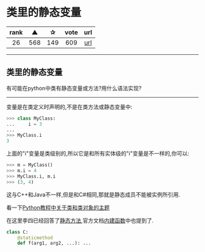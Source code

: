 # 类里的静态变量

| rank | ▲ | ✰ | vote | url |
|:-:|:-:|:-:|:-:|:-:|
|  26  |  568 | 149 | 609 | [url](http://stackoverflow.com/questions/6470428/catch-multiple-exceptions-in-one-line-except-block) |

***

## 类里的静态变量

有可能在python中类有静态变量或方法?用什么语法实现?

***

变量是在类定义时声明的,不是在类方法或静态变量中:

```python
>>> class MyClass:
...     i = 3
...
>>> MyClass.i
3
```

上面的"i"变量是类级别的,所以它是和所有实体级的"i"变量是不一样的,你可以:

```python
>>> m = MyClass()
>>> m.i = 4
>>> MyClass.i, m.i
>>> (3, 4)
```

这与C++和Java不一样,但是和C#相同,那就是静态成员不能被实例所引用.

看一下[Python教程中关于类和类对象的主题](https://docs.python.org/2/tutorial/classes.html#class-objects)

在这里李四已经回答了[静态方法](http://web.archive.org/web/20090214211613/http://pyref.infogami.com/staticmethod),官方文档[内建函数](https://docs.python.org/2/library/functions.html#staticmethod)中也提到了.

```python
class C:
    @staticmethod
    def f(arg1, arg2, ...): ...
```
